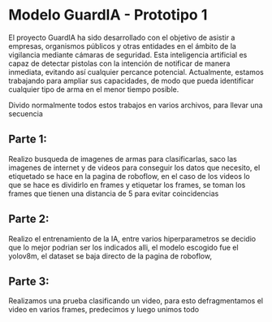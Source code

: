 # Modelo GuardIA - Prototipo 1

El proyecto GuardIA ha sido desarrollado con el objetivo de asistir a empresas, organismos públicos y otras entidades en el ámbito de la vigilancia mediante cámaras de seguridad. Esta inteligencia artificial es capaz de detectar pistolas con la intención de notificar de manera inmediata, evitando así cualquier percance potencial. Actualmente, estamos trabajando para ampliar sus capacidades, de modo que pueda identificar cualquier tipo de arma en el menor tiempo posible.

Divido normalmente todos estos trabajos en varios archivos, para llevar una secuencia

## Parte 1: 

Realizo busqueda de imagenes de armas para clasificarlas, saco las imagenes de internet y de videos para conseguir los datos que necesito, el etiquetado se hace en la pagina de roboflow, en el caso de los videos lo que se hace es dividirlo en frames y etiquetar los frames, se toman los frames que tienen una distancia de 5 para evitar coincidencias

## Parte 2: 

Realizo el entrenamiento de la IA, entre varios hiperparametros se decidio que lo mejor podrian ser los indicados alli, el modelo escogido fue el yolov8m, el dataset se baja directo de la pagina de roboflow, 

## Parte 3: 

Realizamos una prueba clasificando un video, para esto defragmentamos el video en varios frames, predecimos y luego unimos todo
